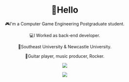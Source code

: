 
<h1 align = "center">👋Hello</h1>
<p align = "center">
🎮I'm a Computer Game Engineering Postgraduate student.  
<p align = "center">
💻I Worked as back-end developer.   
<p align = "center">
📖Southeast University & Newcastle University.  
<p align = "center">
🎸Guitar player, music producer, Rocker.
  
<p align = "center">
<img src = https://spotify-github-profile.vercel.app/api/view?uid=z6yb2wucwsr8jr2cp09ywo5c1&cover_image=true&theme=novatorem&bar_color=c7233c&bar_color_cover=true)/>


<p align = "center">
<img src =
https://github-readme-stats.vercel.app/api/top-langs/?username=DeckardZ46&layout=compact
/>

